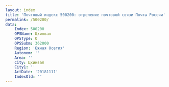 ```yaml
---
layout: index
title: 'Почтовый индекс 500200: отделение почтовой связи Почты России'
permalink: /500200/
data:
    Index: 500200
    OPSName: Цхинвал
    OPSType: О
    OPSSubm: 362000
    Region: 'Южная Осетия'
    Autonom: ''
    Area: ''
    City: Цхинвал
    City1: ''
    ActDate: '20181111'
    IndexOld: ''
---
```

